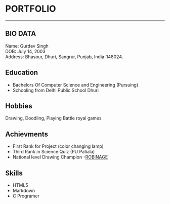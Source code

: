 # PORTFOLIO
---
## BIO DATA
Name: Gurdev Singh</br>
DOB: July 14, 2003</br>
Address: Bhasour, Dhuri, Sangrur, Punjab, India-148024.
## Education
- Bachelors Of Computer Science and Engineering (Pursuing)</br>
- Schooling from Delhi Public School Dhuri

## Hobbies
Drawing, Doodling, Playing Battle royal games</br>

## Achievments
- First Rank for Project (color changing lamp)</br>
- Third Rank in Science Quiz (PU Patiala)</br>
- National level Drawing Champion -[ROBINAGE](https://www.robinage.com/robinage-bright-sparks-awards-2017-18/)

## Skills
- HTML5
- Markdown
- C Programer
